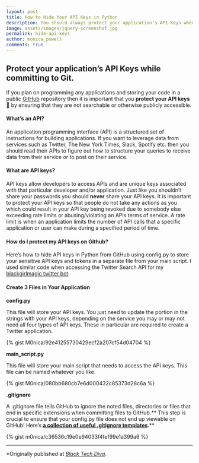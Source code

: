 ```yaml
---
layout: post
title: How to Hide Your API Keys in Python
description: You should always protect your application’s API Keys when your code is in a public repository. Here's how.
image: assets/images/jquery-screenshot.jpg
permalink: hide-api-keys
author: monica_powell
comments: true
---
```



## Protect your application’s API Keys while committing to Git.


If you plan on programming any applications and storing your code in a public
[GitHub](https://github.com/) repository then it is important that you **protect
your API keys** 🔑 by ensuring that they are not searchable or otherwise
publicly accessible.

#### What’s an API?

An application programming interface (API) is a structured set of instructions
for building applications. If you want to leverage data from services such as
Twitter, The New York Times, Slack, Spotify etc. then you should read their APIs to
figure out how to structure your queries to receive data from their service or
to post on their service.

#### What are API keys?

API keys allow developers to access APIs and are unique keys associated with
that particular developer and/or application. Just like you shouldn’t share your
passwords you should **never** share your API keys. It is important to protect
your API keys so that people do not take any actions as you which could result
in your API key being revoked due to somebody else exceeding rate limits or
abusing/violating an APIs terms of service. A rate limit is when an application
limits the number of API calls that a specific application or user can make
during a specified period of time.

#### How do I protect my API keys on Github?

Here’s how to hide API keys in Python from GitHub using config.py to store your
sensitive API keys and tokens in a separate file from your main script. I used
similar code when accessing the Twitter Search API for my [blackgirlmagic
twitter bot](https://github.com/M0nica/blackgirlmagic).

#### Create 3 Files in Your Application

**config.py**

This file will store your API keys. You just need to update the portion in the
strings with your API keys, depending on the service you may or may not need all
four types of API keys. These in particular are required to create a Twitter
application.

{% gist M0nica/92e41255730429ecf2a207cf54d04704 %}

  

**main_script.py**

This file will store your main script that needs to access the API keys. This
file can be named whatever you like.




{% gist M0nica/080bb680cb7e6d000432c85373d28c6a %}

**.gitignore**

A .gitignore file tells GitHub to ignore the noted files, directories or files
that end in specific extensions when committing files to GitHub.** This step is
crucial to ensure that your config.py file does not end up viewable on GitHub!
Here’s **[a collection of useful .gitignore
templates](https://github.com/github/gitignore)**.**

{% gist m0nica/c36536c19e0e94033f4fef99e1a399a6 %}



*****

*Originally published at *[Black Tech
Diva](http://www.blacktechdiva.com/hide-api-keys/)*.
